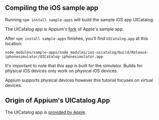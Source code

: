 ## Compiling the iOS sample app

Running `npm install sample-apps` will
 build the sample iOS app UICatalog.

The UICatalog app is Appium's [fork](https://github.com/appium/ios-uicatalog)
of Apple's sample app.

After `npm install sample-apps` finishes, you'll find `UICatalog.app`
at this location:

`node_modules/sample-apps/node_modules/ios-uicatalog/build/Release-iphonesimulator/UICatalog-iphonesimulator.app`

It's important to note that this app is built for the simulator.
Builds for physical iOS devices only work on physical iOS devices.

Appium supports physical devices however this tutorial focuses
on virtual devices.


## Origin of Appium's UICatalog App

The UICatalog app is [provided by Apple](https://developer.apple.com/library/ios/samplecode/UICatalog/UICatalog.zip).

